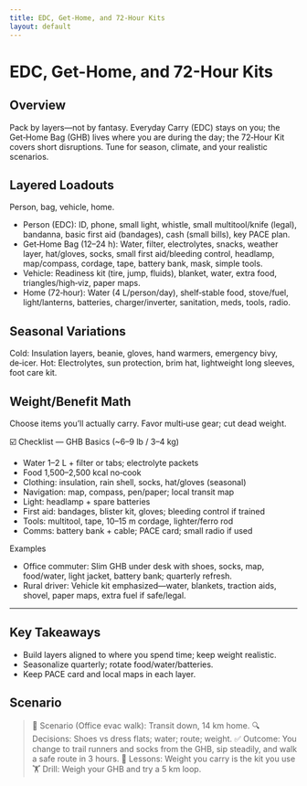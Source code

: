 ```yaml
---
title: EDC, Get-Home, and 72-Hour Kits
layout: default
---
```


# EDC, Get-Home, and 72-Hour Kits

## Overview
Pack by layers—not by fantasy. Everyday Carry (EDC) stays on you; the Get‑Home Bag (GHB) lives where you are during the day; the 72‑Hour Kit covers short disruptions. Tune for season, climate, and your realistic scenarios.

## Layered Loadouts
Person, bag, vehicle, home.

- Person (EDC): ID, phone, small light, whistle, small multitool/knife (legal), bandanna, basic first aid (bandages), cash (small bills), key PACE plan.
- Get‑Home Bag (12–24 h): Water, filter, electrolytes, snacks, weather layer, hat/gloves, socks, small first aid/bleeding control, headlamp, map/compass, cordage, tape, battery bank, mask, simple tools.
- Vehicle: Readiness kit (tire, jump, fluids), blanket, water, extra food, triangles/high‑viz, paper maps.
- Home (72‑hour): Water (4 L/person/day), shelf‑stable food, stove/fuel, light/lanterns, batteries, charger/inverter, sanitation, meds, tools, radio.

## Seasonal Variations
Cold: Insulation layers, beanie, gloves, hand warmers, emergency bivy, de‑icer. Hot: Electrolytes, sun protection, brim hat, lightweight long sleeves, foot care kit.

## Weight/Benefit Math
Choose items you’ll actually carry. Favor multi‑use gear; cut dead weight.

☑️ Checklist — GHB Basics (~6–9 lb / 3–4 kg)
- Water 1–2 L + filter or tabs; electrolyte packets
- Food 1,500–2,500 kcal no‑cook
- Clothing: insulation, rain shell, socks, hat/gloves (seasonal)
- Navigation: map, compass, pen/paper; local transit map
- Light: headlamp + spare batteries
- First aid: bandages, blister kit, gloves; bleeding control if trained
- Tools: multitool, tape, 10–15 m cordage, lighter/ferro rod
- Comms: battery bank + cable; PACE card; small radio if used

Examples
- Office commuter: Slim GHB under desk with shoes, socks, map, food/water, light jacket, battery bank; quarterly refresh.
- Rural driver: Vehicle kit emphasized—water, blankets, traction aids, shovel, paper maps, extra fuel if safe/legal.

---

## Key Takeaways
- Build layers aligned to where you spend time; keep weight realistic.
- Seasonalize quarterly; rotate food/water/batteries.
- Keep PACE card and local maps in each layer.

## Scenario

> 🧭 Scenario (Office evac walk): Transit down, 14 km home.
> 🔍 Decisions: Shoes vs dress flats; water; route; weight.
> ✅ Outcome: You change to trail runners and socks from the GHB, sip steadily, and walk a safe route in 3 hours.
> 🧠 Lessons: Weight you carry is the kit you use
> 🏋️ Drill: Weigh your GHB and try a 5 km loop.
